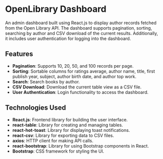 # OpenLibrary Dashboard

An admin dashboard built using React.js to display author records fetched from the Open Library API. The dashboard supports pagination, sorting, searching by author and CSV download of the current results. Additionally, it includes user authentication for logging into the dashboard.

## Features

- **Pagination**: Supports 10, 20, 50, and 100 records per page.
- **Sorting**: Sortable columns for ratings average, author name, title, first publish year, subject, author birth date, and author top work.
- **Search**: Search books by author.
- **CSV Download**: Download the current table view as a CSV file.
- **User Authentication**: Login functionality to access the dashboard.

## Technologies Used

- **React.js**: Frontend library for building the user interface.
- **react-table**: Library for creating and managing tables.
- **react-hot-toast**: Library for displaying toast notifications.
- **react-csv**: Library for exporting data to CSV files.
- **axios**: HTTP client for making API calls.
- **react-bootstrap**: Library for using Bootstrap components in React.
- **Bootstrap**: CSS framework for styling the UI.

